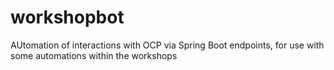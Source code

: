 # workshopbot
AUtomation of interactions with OCP via Spring Boot endpoints, for use with some automations within the workshops